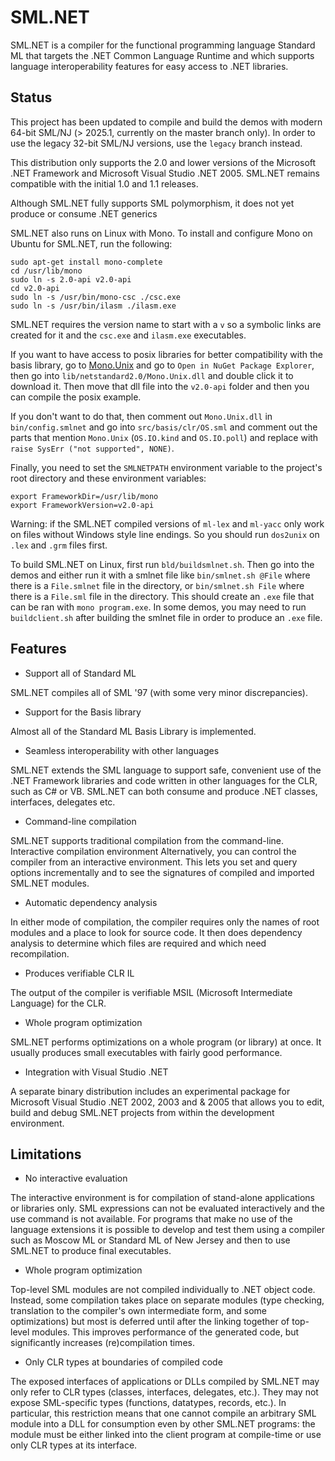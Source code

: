 SML.NET
=======

SML.NET   is  a   compiler   for  the   functional
programming language Standard  ML that targets the
.NET  Common Language  Runtime and  which supports
language interoperability features for easy access
to .NET libraries.

Status
------

This project has been updated to compile
and build the demos with modern 64-bit SML/NJ
(> 2025.1, currently on the master branch only).
In order to use the legacy 32-bit SML/NJ versions,
use the `legacy` branch instead.

This distribution only supports  the 2.0 and lower
versions  of  the  Microsoft  .NET  Framework  and
Microsoft Visual Studio .NET 2005. SML.NET remains
compatible with the initial 1.0 and 1.1 releases.

Although SML.NET fully  supports SML polymorphism,
it does not yet produce or consume .NET generics

SML.NET also runs on Linux with Mono. To install
and configure Mono on Ubuntu for SML.NET, run the
following:

```
sudo apt-get install mono-complete
cd /usr/lib/mono
sudo ln -s 2.0-api v2.0-api
cd v2.0-api
sudo ln -s /usr/bin/mono-csc ./csc.exe
sudo ln -s /usr/bin/ilasm ./ilasm.exe
```

SML.NET requires the version name to start with
a `v` so a symbolic links are created for it and
the `csc.exe` and `ilasm.exe` executables.

If you want to have access to posix libraries for
better compatibility with the basis library, go to
[Mono.Unix](https://www.nuget.org/packages/Mono.Unix)
and go to `Open in NuGet Package Explorer`, then go
into `lib/netstandard2.0/Mono.Unix.dll` and double click
it to download it. Then move that dll file into the `v2.0-api` folder and
then you can compile the posix example.

If you don't want to do that, then comment out `Mono.Unix.dll` in `bin/config.smlnet`
and go into `src/basis/clr/OS.sml` and comment out the parts
that mention `Mono.Unix` (`OS.IO.kind` and `OS.IO.poll`)
and replace with `raise SysErr ("not supported", NONE)`.

Finally, you need to set the `SMLNETPATH`
environment variable to the project's root
directory and these environment variables:

```
export FrameworkDir=/usr/lib/mono
export FrameworkVersion=v2.0-api
```

Warning: if the SML.NET compiled versions of
`ml-lex` and `ml-yacc` only work on files without
Windows style line endings. So you should run
`dos2unix` on `.lex` and `.grm` files first.

To build SML.NET on Linux, first run
`bld/buildsmlnet.sh`. Then go into the demos and
either run it with a smlnet file like
`bin/smlnet.sh @File` where there is a
`File.smlnet` file in the directory, or
`bin/smlnet.sh File` where there is a `File.sml`
file in the directory. This should create an
`.exe` file that can be ran with
`mono program.exe`. In some demos, you may need
to run `buildclient.sh` after building the
smlnet file in order to produce an `.exe` file.

Features
--------

* Support all of Standard ML

SML.NET compiles  all of  SML '97 (with  some very
minor discrepancies).

* Support for the Basis library

Almost  all of  the Standard  ML Basis  Library is
implemented.

* Seamless  interoperability with  other languages

SML.NET extends the SML  language to support safe,
convenient use of the .NET Framework libraries and
code written in other  languages for the CLR, such
as C# or VB. SML.NET  can both consume and produce
.NET classes, interfaces, delegates etc.

* Command-line compilation

SML.NET supports traditional  compilation from the
command-line. Interactive  compilation environment
Alternatively, you  can control the  compiler from
an  interactive  environment.  This lets  you  set
and  query options  incrementally and  to see  the
signatures  of   compiled  and   imported  SML.NET
modules.

* Automatic dependency analysis

In  either  mode   of  compilation,  the  compiler
requires  only the  names  of root  modules and  a
place  to  look  for  source code.  It  then  does
dependency analysis  to determine which  files are
required and which need recompilation.

* Produces verifiable CLR IL

The  output of  the  compiler  is verifiable  MSIL
(Microsoft Intermediate Language) for the CLR.

* Whole program optimization

SML.NET performs optimizations  on a whole program
(or library)  at once.  It usually  produces small
executables with fairly good performance.

* Integration with Visual Studio .NET

A   separate  binary   distribution  includes   an
experimental package  for Microsoft  Visual Studio
.NET  2002, 2003  and &  2005 that  allows you  to
edit, build and debug SML.NET projects from within
the development environment.

Limitations
-----------

* No interactive evaluation

The interactive environment  is for compilation of
stand-alone  applications or  libraries only.  SML
expressions can not be evaluated interactively and
the  use command  is not  available. For  programs
that make no use of  the language extensions it is
possible to develop and test them using a compiler
such as Moscow ML or Standard ML of New Jersey and
then to use SML.NET to produce final executables.

* Whole program optimization

Top-level   SML    modules   are    not   compiled
individually  to .NET  object code.  Instead, some
compilation takes place  on separate modules (type
checking,  translation   to  the   compiler's  own
intermediate  form,  and some  optimizations)  but
most is deferred until  after the linking together
of top-level modules. This improves performance of
the  generated code,  but significantly  increases
(re)compilation times.

* Only CLR types at boundaries of compiled code

The  exposed interfaces  of  applications or  DLLs
compiled by  SML.NET may  only refer to  CLR types
(classes,   interfaces,  delegates,   etc.).  They
may  not  expose  SML-specific  types  (functions,
datatypes,  records,  etc.). In  particular,  this
restriction  means  that  one  cannot  compile  an
arbitrary SML  module into  a DLL  for consumption
even by  other SML.NET  programs: the  module must
be  either  linked  into  the  client  program  at
compile-time  or   use  only  CLR  types   at  its
interface.

